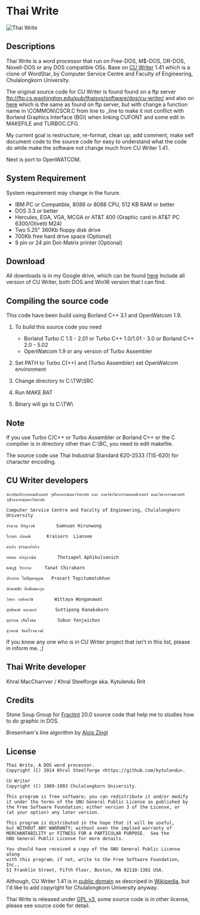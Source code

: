 Thai Write
==========

![Thai Write](http://i.imgur.com/FdUmE8p.png)

Descriptions
------------
Thai Write is a word processor that run on Free-DOS,
M$-DOS, DR-DOS, Novell-DOS or any DOS compatible OSs.
Base on [CU Writer](http://th.wikipedia.org/wiki/%E0%B8%8B%E0%B8%B5%E0%B8%A2%E0%B8%B9%E0%B9%84%E0%B8%A3%E0%B9%80%E0%B8%95%E0%B8%AD%E0%B8%A3%E0%B9%8C) 1.41 which is a clone of WordStar,
by Computer Service Centre and Faculty of Engineering, Chulalongkorn University.

The original source code for CU Writer is found found on a ftp server
ftp://ftp.cs.washington.edu/pub/thaisys/software/dos/cu-writer/
and also on [here](https://github.com/kytulendu/CW141) which is the same as found on ftp server,
but with change a function name in \COMMON\CSCR.C from line to _line to make it not conflict with
Borland Graphics Interface (BGI) when linking CUFONT and some edit in MAKEFILE and TURBOC.CFG.

My current goal is restructure, re-format, clean up, add comment,
make self document code to the source code for easy to understand what the code do
while make the software not change much from CU Writer 1.41.

Next is port to OpenWATCOM.

System Requirement
------------------
System requirement may change in the furure.

  * IBM PC or Compatible, 8086 or 8088 CPU, 512 KB RAM or better
  * DOS 3.3 or better
  * Hercules, EGA, VGA, MCGA or AT&T 400 (Graphic card in AT&T PC 6300/Olivetti M24)
  * Two 5.25" 360Kb floppy disk drive
  * 700Kb free hard drive space (Optional)
  * 9 pin or 24 pin Dot-Matrix printer (Optional)

Download
--------
All downloads is in my Google drive, which can be found [here](http://goo.gl/aMYPds)
Include all version of CU Writer, both DOS and Win16 version that I can find.

Compiling the source code
-------------------------
This code have been build using Borland C++ 3.1 and OpenWatcom 1.9.

1. To build this source code you need

   - Borland Turbo C 1.5 - 2.01 or Turbo C++ 1.0/1.01 - 3.0
     or Borland C++ 2.0 - 5.02
   - OpenWatcom 1.9 or any version of Turbo Assembler

2. Set PATH to Turbo C(++) and (Turbo Assembler) set OpenWatcom environment
3. Change directory to C:\TW\SRC
4. Run MAKE.BAT
5. Binary will go to C:\TW\

Note
----
If you use Turbo C/C++ or Turbo Assembler or Borland C++ or the C compilier is
in directory other than C:\BC, you need to edit makefile.

The source code use Thai Industrial Standard 620-2533 (TIS-620) for character encoding.

CU Writer developers
--------------------
`สถาบันบริการคอมพิวเตอร์ จุฬาลงกรณ์มหาวิทยาลัย และ ภาควิชาวิศวกรรมคอมพิวเตอร์ คณะวิศวกรรมศาสตร์ จุฬาลงกรณ์มหาวิทยาลัย`

`Computer Service Centre and Faculty of Engineering, Chulalongkorn University`

`สำนวน หิรัญวงษ์		Sumnuan Hirunwong`

`ไกรศร เลียนษี		Kraisorn  Liansee`

`ดำเกิง ธรรมเถกิงกิจ`

`ทศพล อภิกุลวณิช		Thotsapol Aphikulvanich`

`ธณัฎฐ์ จิระกาล		Tanat Chirakarn`

`ประสาท โตปิตุมาตุคุณ	Prasart Topitumatukhun`

`ลักษณ์ชัย ลือชัยชนะกุล`

`วิทยา วงศ์อนวัช		Wittaya Wonganawat`

`สุทธิพงษ์ คนาคกร		Suttipong Kanakakorn`

`สุบรรณ เย็นใจชน		Subun Yenjaichon`

`สุวพจน์ จันทโรจนวงศ์`

If you know any one who is in CU Writer project that isn't in this list,
please in inform me. ;)

Thai Write developer
--------------------
Khral MacCharrver / Khral Steelforge aka. Kytulendu Rrit

Credits
-------
Stone Soup Group for [Fractint](http://www.fractint.org/) 20.0 source code
that help me to studies how to do graphic in DOS.

Bresenham's line algorithm by [Alois Zingl](http://members.chello.at/~easyfilter/bresenham.html)

License
-------
    Thai Write, A DOS word processor.
    Copyright (C) 2014 Khral Steelforge <https://github.com/kytulendu>.

    CU Writer
    Copyright (C) 1989-1993 Chulalongkorn University.

    This program is free software; you can redistribute it and/or modify
    it under the terms of the GNU General Public License as published by
    the Free Software Foundation; either version 3 of the License, or
    (at your option) any later version.

    This program is distributed in the hope that it will be useful,
    but WITHOUT ANY WARRANTY; without even the implied warranty of
    MERCHANTABILITY or FITNESS FOR A PARTICULAR PURPOSE.  See the
    GNU General Public License for more details.

    You should have received a copy of the GNU General Public License along
    with this program; if not, write to the Free Software Foundation, Inc.,
    51 Franklin Street, Fifth Floor, Boston, MA 02110-1301 USA.

Although, CU Writer 1.41 is in [public domain](http://unlicense.org/)
as descriped in [Wikipedia]((http://th.wikipedia.org/wiki/%E0%B8%8B%E0%B8%B5%E0%B8%A2%E0%B8%B9%E0%B9%84%E0%B8%A3%E0%B9%80%E0%B8%95%E0%B8%AD%E0%B8%A3%E0%B9%8C)),
but I'd like to add copyright for Chulalongkorn University anyway.

Thai Write is released under [GPL v3](http://www.gnu.org/licenses/gpl-2.0.html),
some source code is in other license, please see source code for detail.
